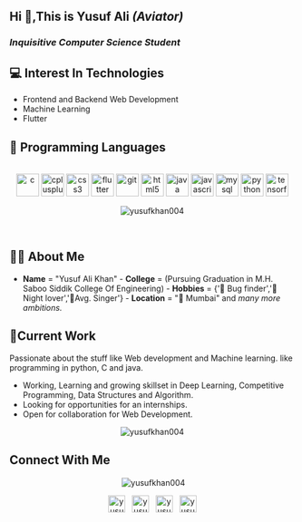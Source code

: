 <h2 align="left">Hi 👋,This is Yusuf Ali <i> (Aviator) </i></h2>
<h3 align="left"> <i>Inquisitive Computer Science Student </i></h3>

<h2> 💻 Interest In Technologies</h2>

- Frontend and Backend Web Development
- Machine Learning
- Flutter

<h2> 👾 Programming Languages </h2>

<p align="center"> <br> <img src="https://devicons.github.io/devicon/devicon.git/icons/c/c-original.svg" alt="c" width="40" height="40"/> <img src="https://devicons.github.io/devicon/devicon.git/icons/cplusplus/cplusplus-original.svg" alt="cplusplus" width="40" height="40"/> <img src="https://devicons.github.io/devicon/devicon.git/icons/css3/css3-original-wordmark.svg" alt="css3" width="40" height="40"/> <img src="https://www.vectorlogo.zone/logos/flutterio/flutterio-icon.svg" alt="flutter" width="40" height="40"/> <img src="https://www.vectorlogo.zone/logos/git-scm/git-scm-icon.svg" alt="git" width="40" height="40"/> <img src="https://devicons.github.io/devicon/devicon.git/icons/html5/html5-original-wordmark.svg" alt="html5" width="40" height="40"/> <img src="https://devicons.github.io/devicon/devicon.git/icons/java/java-original-wordmark.svg" alt="java" width="40" height="40"/> <img src="https://devicons.github.io/devicon/devicon.git/icons/javascript/javascript-original.svg" alt="javascript" width="40" height="40"/> <img src="https://devicons.github.io/devicon/devicon.git/icons/mysql/mysql-original-wordmark.svg" alt="mysql" width="40" height="40"/> <img src="https://devicons.github.io/devicon/devicon.git/icons/python/python-original.svg" alt="python" width="40" height="40"/> <img src="https://www.vectorlogo.zone/logos/tensorflow/tensorflow-icon.svg" alt="tensorflow" width="40" height="40"/></p>
<p align="center"><img align="center" src="https://github-readme-stats.vercel.app/api/top-langs/?username=yusufkhan004&layout=compact&hide=html" alt="yusufkhan004" /></p>

<br>
<h2>👦🏻 About Me</h2>

- <b>Name</b> = "Yusuf Ali Khan" - <b>College</b> = (Pursuing Graduation in M.H. Saboo Siddik College Of Engineering) - <b>Hobbies</b> = {'🐞 Bug finder','🦉 Night lover','🎤Avg. Singer'} - <b>Location</b> = "🌆 Mumbai" and <i>many more ambitions.</i>   

<h2>💼Current Work </h2>

Passionate about the stuff like Web development and Machine learning. like programming in python, C and java. 

- Working, Learning and growing skillset in Deep Learning, Competitive Programming, Data Structures and Algorithm.
- Looking for opportunities for an internships.
- Open for collaboration for Web Development.
<p align="center"> <img src="https://komarev.com/ghpvc/?username=yusufkhan004" alt="yusufkhan004" /> </p>

<h2>Connect With Me </h2>

<p align="center">&nbsp;<img align="center" src="https://github-readme-stats.vercel.app/api?username=yusufkhan004&show_icons=true" alt="yusufkhan004" /></p>

<p align="center">
<a href="https://instagram.com/yusuf___khan" target="blank"><img align="center" src="https://cdn.jsdelivr.net/npm/simple-icons@3.0.1/icons/instagram.svg" alt="yusuf__khan" height="30" width="30" /></a>
    &nbsp
<a href="https://fb.com/yusuf khan" target="blank"><img align="center" src="https://cdn.jsdelivr.net/npm/simple-icons@3.0.1/icons/facebook.svg" alt="yusuf khan" height="30" width="30" /></a>
  &nbsp
  <a href="https://linkedin.com/in/yusuf khan" target="blank"><img align="center" src="https://cdn.jsdelivr.net/npm/simple-icons@3.0.1/icons/linkedin.svg" alt="yusuf khan" height="30" width="30" /></a>
  &nbsp
<a href="https://stackoverflow.com/users/yusuf khan" target="blank"><img align="center" src="https://cdn.jsdelivr.net/npm/simple-icons@3.0.1/icons/stackoverflow.svg" alt="yusuf khan" height="30" width="30" /></a>
</p>
